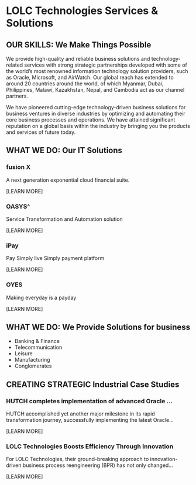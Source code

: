 # LOLC Technologies Services & Solutions

## OUR SKILLS: We Make Things Possible

We provide high-quality and reliable business solutions and technology-related services with strong strategic partnerships developed with some of the world’s most renowned information technology solution providers, such as Oracle, Microsoft, and AirWatch. Our global reach has extended to around 20 countries around the world, of which Myanmar, Dubai, Philippines, Malawi, Kazakhstan, Nepal, and Cambodia act as our channel partners.

We have pioneered cutting-edge technology-driven business solutions for business ventures in diverse industries by optimizing and automating their core business processes and operations. We have attained significant reputation on a global basis within the industry by bringing you the products and services of future today.

## WHAT WE DO: Our IT Solutions

### fusion X

A next generation exponential cloud financial suite.

[LEARN MORE]

### OASYS^

Service Transformation and Automation solution

[LEARN MORE]

### iPay

Pay Simply live Simply payment platform

[LEARN MORE]

### OYES

Making everyday is a payday

[LEARN MORE]

## WHAT WE DO: We Provide Solutions for business

*   Banking & Finance
*   Telecommunication
*   Leisure
*   Manufacturing
*   Conglomerates

## CREATING STRATEGIC Industrial Case Studies

### HUTCH completes implementation of advanced Oracle …

HUTCH accomplished yet another major milestone in its rapid transformation journey, successfully implementing the latest Oracle…

[LEARN MORE]

### LOLC Technologies Boosts Efficiency Through Innovation

For LOLC Technologies, their ground-breaking approach to innovation-driven business process reengineering (BPR) has not only changed…

[LEARN MORE]